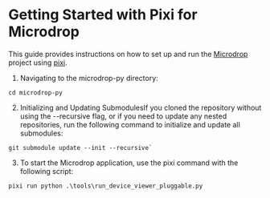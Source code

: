 # Getting Started with Pixi for Microdrop

This guide provides instructions on how to set up and run the [Microdrop](https://github.com/Blue-Ocean-Technologies-Inc/Microdrop) project using [pixi](https://pixi.sh/dev/installation).

1. Navigating to the microdrop-py directory:

```shell
cd microdrop-py
```


2. Initializing and Updating SubmodulesIf you cloned the repository without using the --recursive flag, or if you need to update any nested repositories, run the following command to initialize and update all submodules:

```shell
git submodule update --init --recursive`
```
  

3. To start the Microdrop application, use the pixi command with the following script:

```shell
pixi run python .\tools\run_device_viewer_pluggable.py
```

